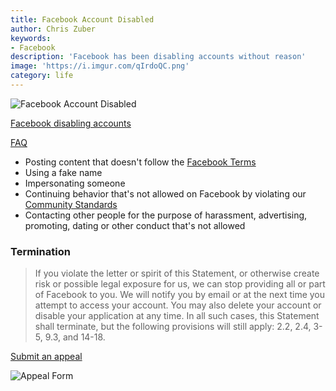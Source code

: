 ```yaml
---
title: Facebook Account Disabled
author: Chris Zuber
keywords:
- Facebook
description: 'Facebook has been disabling accounts without reason'
image: 'https://i.imgur.com/qIrdoQC.png'
category: life
---
```

![Facebook Account Disabled](https://i.imgur.com/qIrdoQC.png)

[Facebook disabling accounts](https://techcrunch.com/2007/12/11/facebook-stirring-up-anger-for-disabling-accounts/ "Facebook Stirring Up Anger For Disabling Accounts | TechCrunch")

[FAQ](https://www.facebook.com/help/103873106370583)

- Posting content that doesn't follow the [Facebook Terms](https://www.facebook.com/terms)
- Using a fake name
- Impersonating someone
- Continuing behavior that's not allowed on Facebook by violating our [Community Standards](https://www.facebook.com/communitystandards/_)
- Contacting other people for the purpose of harassment, advertising, promoting,
dating or other conduct that's not allowed

### Termination
> If you violate the letter or spirit of this Statement, or otherwise create
> risk or possible legal exposure for us, we can stop providing all or part of
> Facebook to you. We will notify you by email or at the next time you attempt
> to access your account. You may also delete your account or disable your
> application at any time. In all such cases, this Statement shall terminate,
> but the following provisions will still apply: 2.2, 2.4, 3-5, 9.3, and 14-18.

[Submit an appeal](https://www.facebook.com/help/contact/260749603972907)

![Appeal Form](https://i.imgur.com/EEXqSvF.png)
